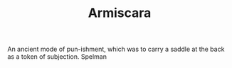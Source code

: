 ---
title: Armiscara
letter: A
permalink: "/definitions/armiscara.html"
body: An ancient mode of pun-ishment, which was to carry a saddle at the back as a
  token of subjection. Spelman
published_at: '2018-07-07'
source: Black's Law Dictionary
layout: post
---